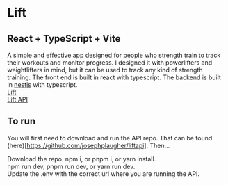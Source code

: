 # Lift 
## React + TypeScript + Vite
A simple and effective app designed for people who strength train to track their workouts and monitor progress. I designed it with powerlifters and weightlifters in mind, but it can be used to track any kind of strength training. The front end is built in react with typescript. The backend is built in [nestjs](https://nestjs.com/) with typescript.<br/>
[Lift](https://github.com/josephplaugher/lift)<br/> 
[Lift API](https://github.com/josephplaugher/liftapi)

## To run
You will first need to download and run the API repo. That can be found (here)[https://github.com/josephplaugher/liftapi].
Then...

Download the repo. 
npm i, or pnpm i, or yarn install.<br/>
npm run dev, pnpm run dev, or yarn run dev.<br/>
Update the .env with the correct url where you are running the API.
